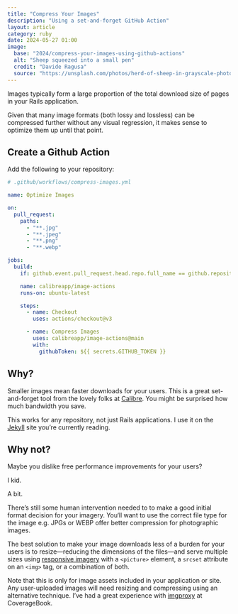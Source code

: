 ```yaml
---
title: "Compress Your Images"
description: "Using a set-and-forget GitHub Action"
layout: article
category: ruby
date: 2024-05-27 01:00
image:
  base: "2024/compress-your-images-using-github-actions"
  alt: "Sheep squeezed into a small pen"
  credit: "Davide Ragusa"
  source: "https://unsplash.com/photos/herd-of-sheep-in-grayscale-photo-cDwZ40Lj9eo"
---
```


Images typically form a large proportion of the total download size of pages in your Rails application.

Given that many image formats (both lossy and lossless) can be compressed further without any visual regression, it makes sense to optimize them up until that point.

## Create a Github Action

Add the following to your repository:

```yml
# .github/workflows/compress-images.yml 

name: Optimize Images

on:
  pull_request:
    paths:
      - "**.jpg"
      - "**.jpeg"
      - "**.png"
      - "**.webp"

jobs:
  build:
    if: github.event.pull_request.head.repo.full_name == github.repository

    name: calibreapp/image-actions
    runs-on: ubuntu-latest

    steps:
      - name: Checkout
        uses: actions/checkout@v3

      - name: Compress Images
        uses: calibreapp/image-actions@main
        with:
          githubToken: ${{ secrets.GITHUB_TOKEN }}
```

## Why?

Smaller images mean faster downloads for your users. This is a great set-and-forget tool from the lovely folks at [Calibre](https://calibreapp.com). You might be surprised how much bandwidth you save.

This works for any repository, not just Rails applications. I use it on the [Jekyll](https://jekyllrb.com) site you’re currently reading.

## Why not?

Maybe you dislike free performance improvements for your users?

I kid.

A bit.

There’s still some human intervention needed to to make a good initial format decision for your imagery. You‘ll want to use the correct file type for the image e.g. JPGs or WEBP offer better compression for photographic images.

The best solution to make your image downloads less of a burden for your users is to resize—reducing the dimensions of the files—and serve multiple sizes using [responsive imagery](https://developer.mozilla.org/en-US/docs/Learn/HTML/Multimedia_and_embedding/Responsive_images) with a `<picture>` element, a `srcset` attribute on an `<img>` tag, or a combination of both.

Note that this is only for image assets included in your application or site. Any user-uploaded images will need resizing and compressing using an alternative technique. I’ve had a great experience with [imgproxy](https://imgproxy.net) at CoverageBook.
